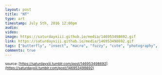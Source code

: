 ```yaml
---
layout: post
title: "NT"
type: art
timestamp: July 5th, 2016 12:00pm
audio: 
video: 
image: https://saturdayxiii.github.io/media/146953498692.gif
link: https://saturdayxiii.github.io/media/146953498692.gif
tags: ["butterfly", "insect", "macro", "fuzzy", "cute", "photography", "art"]
comments: true
---
```


<small>source: [https://saturdayxiii.tumblr.com/post/146953498692](https://saturdayxiii.tumblr.com/post/146953498692)</small>